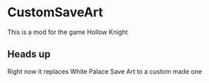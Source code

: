 # CustomSaveArt

This is a mod for the game Hollow Knight

## Heads up

Right now it replaces White Palace Save Art to a custom made one
